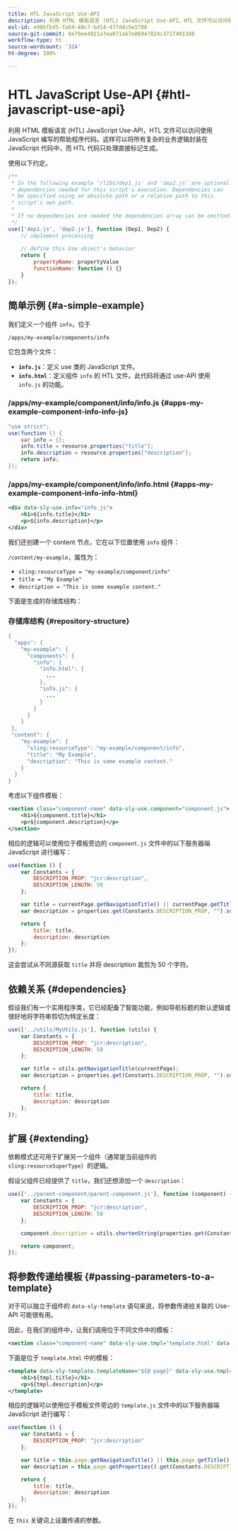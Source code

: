 ```yaml
---
title: HTL JavaScript Use-API
description: 利用 HTML 模板语言 (HTL) JavaScript Use-API，HTL 文件可以访问使用 JavaScript 编写的帮助程序代码。
exl-id: e98bfbd5-fa64-48c7-bd14-477d4c5e1788
source-git-commit: 8e70ee4921a7ea071ab7e06947824c371f4013d8
workflow-type: ht
source-wordcount: '324'
ht-degree: 100%

---
```


# HTL JavaScript Use-API {#htl-javascript-use-api}

利用 HTML 模板语言 (HTL) JavaScript Use-API，HTL 文件可以访问使用 JavaScript 编写的帮助程序代码。这样可以将所有复杂的业务逻辑封装在 JavaScript 代码中，而 HTL 代码只处理直接标记生成。

使用以下约定。

```javascript
/**
 * In the following example '/libs/dep1.js' and 'dep2.js' are optional
 * dependencies needed for this script's execution. Dependencies can
 * be specified using an absolute path or a relative path to this
 * script's own path.
 *
 * If no dependencies are needed the dependencies array can be omitted.
 */
use(['dep1.js', 'dep2.js'], function (Dep1, Dep2) {
    // implement processing
  
    // define this Use object's behavior
    return {
        propertyName: propertyValue
        functionName: function () {}
    }
});
```

## 简单示例 {#a-simple-example}

我们定义一个组件 `info`，位于

`/apps/my-example/components/info`

它包含两个文件：

* **`info.js`**：定义 use 类的 JavaScript 文件。
* **`info.html`**：定义组件 `info` 的 HTL 文件。此代码将通过 use-API 使用 `info.js` 的功能。

### /apps/my-example/component/info/info.js {#apps-my-example-component-info-info-js}

```java
"use strict";
use(function () {
    var info = {};
    info.title = resource.properties["title"];
    info.description = resource.properties["description"];
    return info;
});
```

### /apps/my-example/component/info/info.html {#apps-my-example-component-info-info-html}

```xml
<div data-sly-use.info="info.js">
    <h1>${info.title}</h1>
    <p>${info.description}</p>
</div>
```

我们还创建一个 content 节点，它在以下位置使用 `info` 组件：

`/content/my-example`，属性为：

* `sling:resourceType = "my-example/component/info"`
* `title = "My Example"`
* `description = "This is some example content."`

下面是生成的存储库结构：

### 存储库结构 {#repository-structure}

```java
{
  "apps": {
    "my-example": {
      "components": {
        "info": {
          "info.html": {
            ...
          },
          "info.js": {
            ...
          }
        }
      }
    }
 },
 "content": {
    "my-example": {
      "sling:resourceType": "my-example/component/info",
      "title": "My Example",
      "description": "This is some example content."
    }
  }
}
```

考虑以下组件模板：

```xml
<section class="component-name" data-sly-use.component="component.js">
    <h1>${component.title}</h1>
    <p>${component.description}</p>
</section>
```

相应的逻辑可以使用位于模板旁边的 `component.js` 文件中的以下服务器端 JavaScript 进行编写：

```javascript
use(function () {
    var Constants = {
        DESCRIPTION_PROP: "jcr:description",
        DESCRIPTION_LENGTH: 50
    };

    var title = currentPage.getNavigationTitle() || currentPage.getTitle() || currentPage.getName();
    var description = properties.get(Constants.DESCRIPTION_PROP, "").substr(0, Constants.DESCRIPTION_LENGTH);

    return {
        title: title,
        description: description
    };
});
```

这会尝试从不同源获取 `title` 并将 description 裁剪为 50 个字符。

## 依赖关系 {#dependencies}

假设我们有一个实用程序类，它已经配备了智能功能，例如导航标题的默认逻辑或很好地将字符串剪切为特定长度：

```javascript
use(['../utils/MyUtils.js'], function (utils) {
    var Constants = {
        DESCRIPTION_PROP: "jcr:description",
        DESCRIPTION_LENGTH: 50
    };

    var title = utils.getNavigationTitle(currentPage);
    var description = properties.get(Constants.DESCRIPTION_PROP, "").substr(0, Constants.DESCRIPTION_LENGTH);

    return {
        title: title,
        description: description
    };
});
```

## 扩展 {#extending}

依赖模式还可用于扩展另一个组件（通常是当前组件的 `sling:resourceSuperType`）的逻辑。

假设父组件已经提供了 `title`，我们还想添加一个 `description`：

```javascript
use(['../parent-component/parent-component.js'], function (component) {
    var Constants = {
        DESCRIPTION_PROP: "jcr:description",
        DESCRIPTION_LENGTH: 50
    };

    component.description = utils.shortenString(properties.get(Constants.DESCRIPTION_PROP, ""), Constants.DESCRIPTION_LENGTH);

    return component;
});
```

## 将参数传递给模板 {#passing-parameters-to-a-template}

对于可以独立于组件的 `data-sly-template` 语句来说，将参数传递给关联的 Use-API 可能很有用。

因此，在我们的组件中，让我们调用位于不同文件中的模板：

```xml
<section class="component-name" data-sly-use.tmpl="template.html" data-sly-call="${tmpl.templateName @ page=currentPage}"></section>
```

下面是位于 `template.html` 中的模板：

```xml
<template data-sly-template.templateName="${@ page}" data-sly-use.tmpl="${'template.js' @ page=page, descriptionLength=50}">
    <h1>${tmpl.title}</h1>
    <p>${tmpl.description}</p>
</template>
```

相应的逻辑可以使用位于模板文件旁边的 `template.js` 文件中的以下服务器端 JavaScript 进行编写：

```javascript
use(function () {
    var Constants = {
        DESCRIPTION_PROP: "jcr:description"
    };

    var title = this.page.getNavigationTitle() || this.page.getTitle() || this.page.getName();
    var description = this.page.getProperties().get(Constants.DESCRIPTION_PROP, "").substr(0, this.descriptionLength);

    return {
        title: title,
        description: description
    };
});
```

在 `this` 关键词上设置传递的参数。
